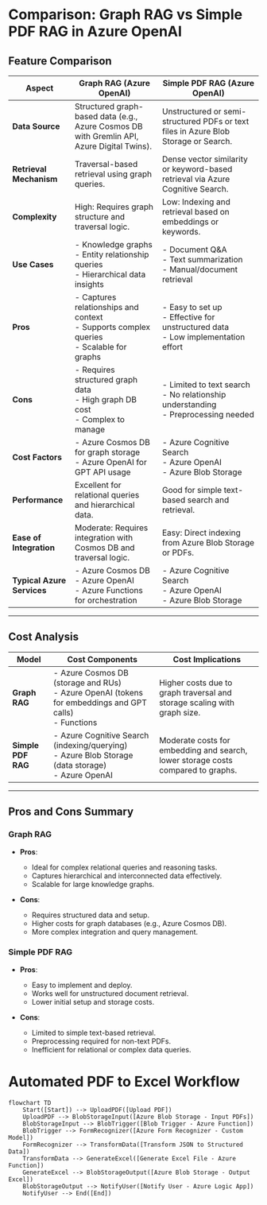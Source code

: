 # Comparison: Graph RAG vs Simple PDF RAG in Azure OpenAI

## Feature Comparison

| **Aspect**               | **Graph RAG (Azure OpenAI)**                                                                 | **Simple PDF RAG (Azure OpenAI)**                                                       |
|--------------------------|---------------------------------------------------------------------------------------------|---------------------------------------------------------------------------------------|
| **Data Source**          | Structured graph-based data (e.g., Azure Cosmos DB with Gremlin API, Azure Digital Twins).  | Unstructured or semi-structured PDFs or text files in Azure Blob Storage or Search.   |
| **Retrieval Mechanism**  | Traversal-based retrieval using graph queries.                                              | Dense vector similarity or keyword-based retrieval via Azure Cognitive Search.        |
| **Complexity**           | High: Requires graph structure and traversal logic.                                         | Low: Indexing and retrieval based on embeddings or keywords.                          |
| **Use Cases**            | - Knowledge graphs<br>- Entity relationship queries<br>- Hierarchical data insights         | - Document Q&A<br>- Text summarization<br>- Manual/document retrieval                 |
| **Pros**                 | - Captures relationships and context<br>- Supports complex queries<br>- Scalable for graphs | - Easy to set up<br>- Effective for unstructured data<br>- Low implementation effort  |
| **Cons**                 | - Requires structured graph data<br>- High graph DB cost<br>- Complex to manage             | - Limited to text search<br>- No relationship understanding<br>- Preprocessing needed |
| **Cost Factors**         | - Azure Cosmos DB for graph storage<br>- Azure OpenAI for GPT API usage                     | - Azure Cognitive Search<br>- Azure OpenAI<br>- Azure Blob Storage                    |
| **Performance**          | Excellent for relational queries and hierarchical data.                                     | Good for simple text-based search and retrieval.                                      |
| **Ease of Integration**  | Moderate: Requires integration with Cosmos DB and traversal logic.                          | Easy: Direct indexing from Azure Blob Storage or PDFs.                                |
| **Typical Azure Services**| - Azure Cosmos DB<br>- Azure OpenAI<br>- Azure Functions for orchestration                 | - Azure Cognitive Search<br>- Azure OpenAI<br>- Azure Blob Storage                    |

---

## Cost Analysis

| **Model**       | **Cost Components**                                                                                 | **Cost Implications**                                                                  |
|-----------------|-----------------------------------------------------------------------------------------------------|---------------------------------------------------------------------------------------|
| **Graph RAG**   | - Azure Cosmos DB (storage and RUs)<br>- Azure OpenAI (tokens for embeddings and GPT calls)<br>- Functions | Higher costs due to graph traversal and storage scaling with graph size.              |
| **Simple PDF RAG** | - Azure Cognitive Search (indexing/querying)<br>- Azure Blob Storage (data storage)<br>- Azure OpenAI | Moderate costs for embedding and search, lower storage costs compared to graphs.      |

---

## Pros and Cons Summary

### **Graph RAG**
- **Pros**:
  - Ideal for complex relational queries and reasoning tasks.
  - Captures hierarchical and interconnected data effectively.
  - Scalable for large knowledge graphs.

- **Cons**:
  - Requires structured data and setup.
  - Higher costs for graph databases (e.g., Azure Cosmos DB).
  - More complex integration and query management.

### **Simple PDF RAG**
- **Pros**:
  - Easy to implement and deploy.
  - Works well for unstructured document retrieval.
  - Lower initial setup and storage costs.

- **Cons**:
  - Limited to simple text-based retrieval.
  - Preprocessing required for non-text PDFs.
  - Inefficient for relational or complex data queries.



# Automated PDF to Excel Workflow

```mermaid
flowchart TD
    Start([Start]) --> UploadPDF([Upload PDF])
    UploadPDF --> BlobStorageInput([Azure Blob Storage - Input PDFs])
    BlobStorageInput --> BlobTrigger([Blob Trigger - Azure Function])
    BlobTrigger --> FormRecognizer([Azure Form Recognizer - Custom Model])
    FormRecognizer --> TransformData([Transform JSON to Structured Data])
    TransformData --> GenerateExcel([Generate Excel File - Azure Function])
    GenerateExcel --> BlobStorageOutput([Azure Blob Storage - Output Excel])
    BlobStorageOutput --> NotifyUser([Notify User - Azure Logic App])
    NotifyUser --> End([End])


